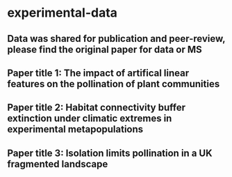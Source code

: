 #   experimental-data
## Data was shared for publication and peer-review, please find the original paper for data or MS ###

## Paper title 1: The impact of artifical linear features on the pollination of plant communities

## Paper title 2: Habitat connectivity buffer extinction under climatic extremes in experimental metapopulations

## Paper title 3: Isolation limits pollination in a UK fragmented landscape
